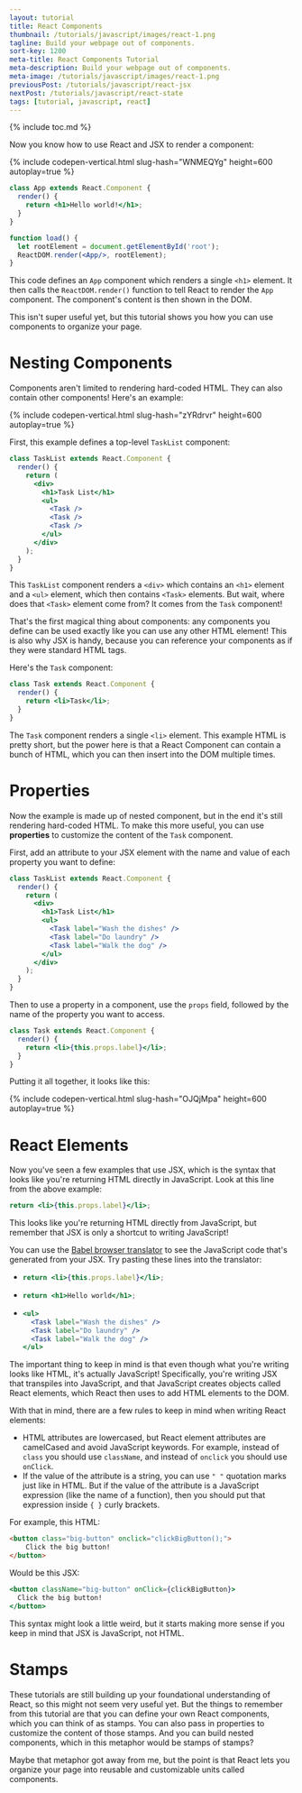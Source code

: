 ```yaml
---
layout: tutorial
title: React Components
thumbnail: /tutorials/javascript/images/react-1.png
tagline: Build your webpage out of components.
sort-key: 1200
meta-title: React Components Tutorial
meta-description: Build your webpage out of components.
meta-image: /tutorials/javascript/images/react-1.png
previousPost: /tutorials/javascript/react-jsx
nextPost: /tutorials/javascript/react-state
tags: [tutorial, javascript, react]
---
```


{% include toc.md %}

Now you know how to use React and JSX to render a component:

{% include codepen-vertical.html slug-hash="WNMEQYg" height=600 autoplay=true %}

```jsx
class App extends React.Component {
  render() {
    return <h1>Hello world!</h1>;
  }
}

function load() {
  let rootElement = document.getElementById('root');
  ReactDOM.render(<App/>, rootElement);
}
```

This code defines an `App` component which renders a single `<h1>` element. It then calls the `ReactDOM.render()` function to tell React to render the `App` component. The component's content is then shown in the DOM.

This isn't super useful yet, but this tutorial shows you how you can use components to organize your page.

# Nesting Components

Components aren't limited to rendering hard-coded HTML. They can also contain other components! Here's an example:

{% include codepen-vertical.html slug-hash="zYRdrvr" height=600 autoplay=true %}

First, this example defines a top-level `TaskList` component:

```jsx
class TaskList extends React.Component {
  render() {
    return (
      <div>
        <h1>Task List</h1>
        <ul>
          <Task />
          <Task />
          <Task />
        </ul>
      </div>
    );
  }
}
```

This `TaskList` component renders a `<div>` which contains an `<h1>` element and a `<ul>` element, which then contains `<Task>` elements. But wait, where does that `<Task>` element come from? It comes from the `Task` component!

That's the first magical thing about components: any components you define can be used exactly like you can use any other HTML element! This is also why JSX is handy, because you can reference your components as if they were standard HTML tags.

Here's the `Task` component:

```jsx
class Task extends React.Component {
  render() {
    return <li>Task</li>;
  }
}
```

The `Task` component renders a single `<li>` element. This example HTML is pretty short, but the power here is that a React Component can contain a bunch of HTML, which you can then insert into the DOM multiple times.

# Properties

Now the example is made up of nested component, but in the end it's still rendering hard-coded HTML. To make this more useful, you can use **properties** to customize the content of the `Task` component.

First, add an attribute to your JSX element with the name and value of each property you want to define:

```jsx
class TaskList extends React.Component {
  render() {
    return (
      <div>
        <h1>Task List</h1>
        <ul>
          <Task label="Wash the dishes" />
          <Task label="Do laundry" />
          <Task label="Walk the dog" />
        </ul>
      </div>
    );
  }
}
```

Then to use a property in a component, use the `props` field, followed by the name of the property you want to access.

```jsx
class Task extends React.Component {
  render() {
    return <li>{this.props.label}</li>;
  }
}
```

Putting it all together, it looks like this:

{% include codepen-vertical.html slug-hash="OJQjMpa" height=600 autoplay=true %}

# React Elements

Now you've seen a few examples that use JSX, which is the syntax that looks like you're returning HTML directly in JavaScript. Look at this line from the above example:

```jsx
return <li>{this.props.label}</li>;
```

This looks like you're returning HTML directly from JavaScript, but remember that JSX is only a shortcut to writing JavaScript!

You can use the [Babel browser translator](https://babeljs.io/repl) to see the JavaScript code that's generated from your JSX. Try pasting these lines into the translator:

- ```jsx
  return <li>{this.props.label}</li>;
  ```
- ```jsx
  return <h1>Hello world</h1>;
  ```
- ```jsx
  <ul>
    <Task label="Wash the dishes" />
    <Task label="Do laundry" />
    <Task label="Walk the dog" />
  </ul>
  ```

The important thing to keep in mind is that even though what you're writing looks like HTML, it's actually JavaScript! Specifically, you're writing JSX that transpiles into JavaScript, and that JavaScript creates objects called React elements, which React then uses to add HTML elements to the DOM.

With that in mind, there are a few rules to keep in mind when writing React elements:

- HTML attributes are lowercased, but React element attributes are camelCased and avoid JavaScript keywords. For example, instead of `class` you should use `className`, and instead of `onclick` you should use `onClick`.
- If the value of the attribute is a string, you can use `" "` quotation marks just like in HTML. But if the value of the attribute is a JavaScript expression (like the name of a function), then you should put that expression inside `{ }` curly brackets.

For example, this HTML:

```html
<button class="big-button" onclick="clickBigButton();">
    Click the big button!
</button>
```

Would be this JSX:

```jsx
<button className="big-button" onClick={clickBigButton}>
  Click the big button!
</button>
```

This syntax might look a little weird, but it starts making more sense if you keep in mind that JSX is JavaScript, not HTML.

# Stamps

These tutorials are still building up your foundational understanding of React, so this might not seem very useful yet. But the things to remember from this tutorial are that you can define your own React components, which you can think of as stamps. You can also pass in properties to customize the content of those stamps. And you can build nested components, which in this metaphor would be stamps of stamps?

Maybe that metaphor got away from me, but the point is that React lets you organize your page into reusable and customizable units called components.
